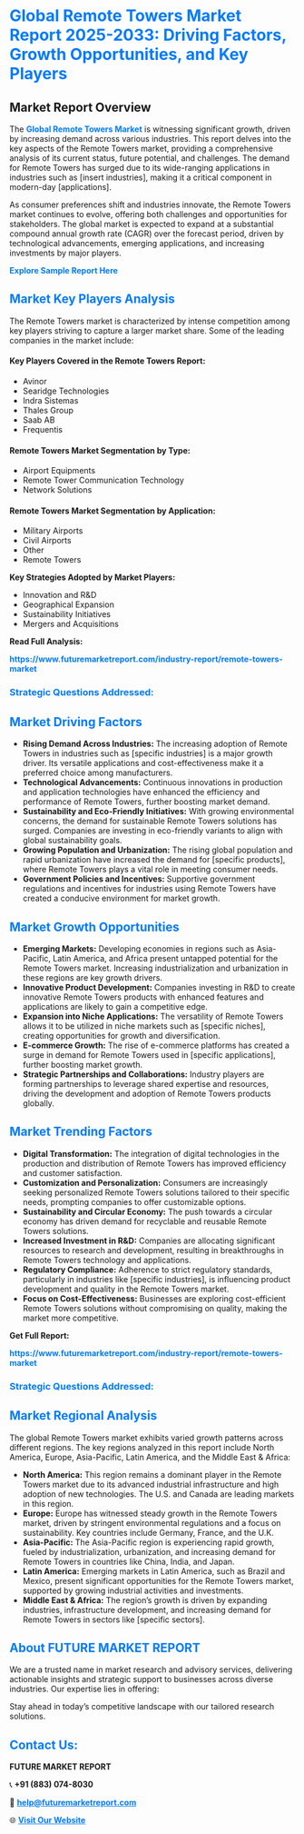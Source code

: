 <h1 style="color: #007BFF;">Global Remote Towers Market Report 2025-2033: Driving Factors, Growth Opportunities, and Key Players</h1>

<section id="overview">
<h2>Market Report Overview</h2>
<p>The <a href="https://www.futuremarketreport.com/industry-report/remote-towers-market" style="color: #007BFF; text-decoration: none;"><strong>Global Remote Towers Market</strong></a> is witnessing significant growth, driven by increasing demand across various industries. This report delves into the key aspects of the Remote Towers market, providing a comprehensive analysis of its current status, future potential, and challenges. The demand for Remote Towers has surged due to its wide-ranging applications in industries such as [insert industries], making it a critical component in modern-day [applications].</p>
<p>As consumer preferences shift and industries innovate, the Remote Towers market continues to evolve, offering both challenges and opportunities for stakeholders. The global market is expected to expand at a substantial compound annual growth rate (CAGR) over the forecast period, driven by technological advancements, emerging applications, and increasing investments by major players.</p>
</section>

<section id="overview">
<p><a href="https://www.futuremarketreport.com/request-sample/reportId=128108" style="color: #007BFF; text-decoration: none;"><strong>Explore Sample Report Here</strong></a></p>
</section>

<section id="key-players">
<h2 style="color: #007BFF;">Market Key Players Analysis</h2>
<p>The Remote Towers market is characterized by intense competition among key players striving to capture a larger market share. Some of the leading companies in the market include:</p>
<h4>Key Players Covered in the Remote Towers Report:</h4>
<ul><li>Avinor</li><li>Searidge Technologies</li><li>Indra Sistemas</li><li>Thales Group</li><li>Saab AB</li><li>Frequentis</li></ul>
<h4>Remote Towers Market Segmentation by Type:</h4>
<ul><li>Airport Equipments</li><li>Remote Tower Communication Technology</li><li>Network Solutions</li></ul>

<h4>Remote Towers Market Segmentation by Application:</h4>
<ul><li>Military Airports</li><li>Civil Airports</li><li>Other</li><li>Remote Towers</li></ul>
<p><strong>Key Strategies Adopted by Market Players:</strong></p>
<ul>
<li>Innovation and R&D</li>
<li>Geographical Expansion</li>
<li>Sustainability Initiatives</li>
<li>Mergers and Acquisitions</li>
</ul>
</section>

<section>
<p><strong>Read Full Analysis: </strong></p><a href="https://www.futuremarketreport.com/industry-report/remote-towers-market" style="color: #007BFF; text-decoration: none;"><strong>https://www.futuremarketreport.com/industry-report/remote-towers-market</strong></a>
<h3 style="color: #007BFF;">Strategic Questions Addressed:</h3>
</section>

<section id="driving-factors">
<h2 style="color: #007BFF;">Market Driving Factors</h2>
<ul>
<li><strong>Rising Demand Across Industries:</strong> The increasing adoption of Remote Towers in industries such as [specific industries] is a major growth driver. Its versatile applications and cost-effectiveness make it a preferred choice among manufacturers.</li>
<li><strong>Technological Advancements:</strong> Continuous innovations in production and application technologies have enhanced the efficiency and performance of Remote Towers, further boosting market demand.</li>
<li><strong>Sustainability and Eco-Friendly Initiatives:</strong> With growing environmental concerns, the demand for sustainable Remote Towers solutions has surged. Companies are investing in eco-friendly variants to align with global sustainability goals.</li>
<li><strong>Growing Population and Urbanization:</strong> The rising global population and rapid urbanization have increased the demand for [specific products], where Remote Towers plays a vital role in meeting consumer needs.</li>
<li><strong>Government Policies and Incentives:</strong> Supportive government regulations and incentives for industries using Remote Towers have created a conducive environment for market growth.</li>
</ul>
</section>

<section id="growth-opportunities">
<h2 style="color: #007BFF;">Market Growth Opportunities</h2>
<ul>
<li><strong>Emerging Markets:</strong> Developing economies in regions such as Asia-Pacific, Latin America, and Africa present untapped potential for the Remote Towers market. Increasing industrialization and urbanization in these regions are key growth drivers.</li>
<li><strong>Innovative Product Development:</strong> Companies investing in R&D to create innovative Remote Towers products with enhanced features and applications are likely to gain a competitive edge.</li>
<li><strong>Expansion into Niche Applications:</strong> The versatility of Remote Towers allows it to be utilized in niche markets such as [specific niches], creating opportunities for growth and diversification.</li>
<li><strong>E-commerce Growth:</strong> The rise of e-commerce platforms has created a surge in demand for Remote Towers used in [specific applications], further boosting market growth.</li>
<li><strong>Strategic Partnerships and Collaborations:</strong> Industry players are forming partnerships to leverage shared expertise and resources, driving the development and adoption of Remote Towers products globally.</li>
</ul>
</section>

<section id="trending-factors">
<h2 style="color: #007BFF;">Market Trending Factors</h2>
<ul>
<li><strong>Digital Transformation:</strong> The integration of digital technologies in the production and distribution of Remote Towers has improved efficiency and customer satisfaction.</li>
<li><strong>Customization and Personalization:</strong> Consumers are increasingly seeking personalized Remote Towers solutions tailored to their specific needs, prompting companies to offer customizable options.</li>
<li><strong>Sustainability and Circular Economy:</strong> The push towards a circular economy has driven demand for recyclable and reusable Remote Towers solutions.</li>
<li><strong>Increased Investment in R&D:</strong> Companies are allocating significant resources to research and development, resulting in breakthroughs in Remote Towers technology and applications.</li>
<li><strong>Regulatory Compliance:</strong> Adherence to strict regulatory standards, particularly in industries like [specific industries], is influencing product development and quality in the Remote Towers market.</li>
<li><strong>Focus on Cost-Effectiveness:</strong> Businesses are exploring cost-efficient Remote Towers solutions without compromising on quality, making the market more competitive.</li>
</ul>
</section>

<section>
<p><strong>Get Full Report: </strong></p><a href="https://www.futuremarketreport.com/industry-report/remote-towers-market" style="color: #007BFF; text-decoration: none;"><strong>https://www.futuremarketreport.com/industry-report/remote-towers-market</strong></a>
<h3 style="color: #007BFF;">Strategic Questions Addressed:</h3>
</section>


<section id="regional-analysis">
<h2 style="color: #007BFF;">Market Regional Analysis</h2>
<p>The global Remote Towers market exhibits varied growth patterns across different regions. The key regions analyzed in this report include North America, Europe, Asia-Pacific, Latin America, and the Middle East & Africa:</p>
<ul>
<li><strong>North America:</strong> This region remains a dominant player in the Remote Towers market due to its advanced industrial infrastructure and high adoption of new technologies. The U.S. and Canada are leading markets in this region.</li>
<li><strong>Europe:</strong> Europe has witnessed steady growth in the Remote Towers market, driven by stringent environmental regulations and a focus on sustainability. Key countries include Germany, France, and the U.K.</li>
<li><strong>Asia-Pacific:</strong> The Asia-Pacific region is experiencing rapid growth, fueled by industrialization, urbanization, and increasing demand for Remote Towers in countries like China, India, and Japan.</li>
<li><strong>Latin America:</strong> Emerging markets in Latin America, such as Brazil and Mexico, present significant opportunities for the Remote Towers market, supported by growing industrial activities and investments.</li>
<li><strong>Middle East & Africa:</strong> The region’s growth is driven by expanding industries, infrastructure development, and increasing demand for Remote Towers in sectors like [specific sectors].</li>
</ul>
</section>

<footer>
<h2 style="color: #007BFF;">About FUTURE MARKET REPORT</h2>
<p>We are a trusted name in market research and advisory services, delivering actionable insights and strategic support to businesses across diverse industries. Our expertise lies in offering:</p>

<p>Stay ahead in today’s competitive landscape with our tailored research solutions.</p>

<h2 style="color: #007BFF;">Contact Us:</h2>
<p><strong>FUTURE MARKET REPORT</strong></p>
<p>📞 <strong>+91 (883) 074-8030</strong></p>
<p>📧 <strong><a href="mailto:help@futuremarketreport.com" style="color: #007BFF;">help@futuremarketreport.com</a></strong></p>
<p>🌐 <strong><a href="https://www.futuremarketreport.com/" style="color: #007BFF;">Visit Our Website</a></strong></p>
</footer>